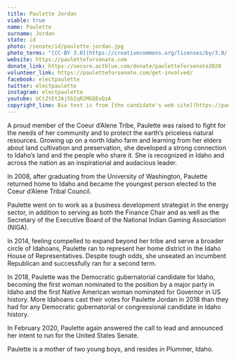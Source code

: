 ```yaml
---
title: Paulette Jordan
viable: true
name: Paulette
surname: Jordan
state: id
photo: /senate/id/paulette-jordan.jpg
photo_terms: "[CC-BY 3.0](https://creativecommons.org/licenses/by/3.0/) [photo](https://commons.wikimedia.org/wiki/File:PauletteJordanIF17.JPG) by Wikipedia user [Dschwen](https://commons.wikimedia.org/wiki/User:Dschwen)."
website: https://pauletteforsenate.com
donate_link: https://secure.actblue.com/donate/pauletteforsenate2020
volunteer_link: https://pauletteforsenate.com/get-involved/
facebook: electpaulette
twitter: electpaulette
instagram: electpaulette
youtube: UCtZtEtJAj5bIqR2MGQEvQzA
copyright_line: Bio text is from [the candidate's web site](https://pauletteforsenate.com/meet-paulette-jordan-and-elect-her-in-2020-to-the-united-states-senate-in-idaho/) and may be &copy; Paulette for Senate 2020.
---
```

A proud member of the Coeur d’Alene Tribe, Paulette was raised to fight for the needs of her community and to protect the earth’s priceless natural resources. Growing up on a north Idaho farm and learning from her elders about land cultivation and preservation, she developed a strong connection to Idaho’s land and the people who share it. She is recognized in Idaho and across the nation as an inspirational and audacious leader.

In 2008, after graduating from the University of Washington, Paulette returned home to Idaho and became the youngest person elected to the Coeur d’Alene Tribal Council.

Paulette went on to work as a business development strategist in the energy sector, in addition to serving as both the Finance Chair and as well as the Secretary of the Executive Board of the National Indian Gaming Association (NIGA).

In 2014, feeling compelled to expand beyond her tribe and serve a broader circle of Idahoans, Paulette ran to represent her home district in the Idaho House of Representatives. Despite tough odds, she unseated an incumbent Republican and successfully ran for a second term.

In 2018, Paulette was the Democratic gubernatorial candidate for Idaho, becoming the first woman nominated to the position by a major party in Idaho and the first Native American woman nominated for Governor in US history. More Idahoans cast their votes for Paulette Jordan in 2018 than they had for any Democratic gubernatorial or congressional candidate in Idaho history.

In February 2020, Paulette again answered the call to lead and announced her intent to run for the United States Senate.

Paulette is a mother of two young boys, and resides in Plummer, Idaho.
